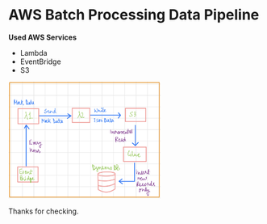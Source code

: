 # AWS Batch Processing Data Pipeline

**Used AWS Services**
- Lambda
- EventBridge
- S3


<img src="Ineuron/Projects/AWS Project 1: Batch Processing Data Pipeline/image.jpg" alt= “Project-Architecture-Design” width="60%" height="60%" title="Project Architecture Design">

Thanks for checking.
